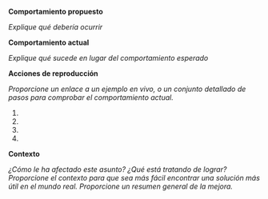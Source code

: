 **Comportamiento propuesto**

_Explique qué debería ocurrir_

**Comportamiento actual**

_Explique qué sucede en lugar del comportamiento esperado_

**Acciones de reproducción**

_Proporcione un enlace a un ejemplo en vivo, o un conjunto detallado de pasos para comprobar el comportamiento actual._

1.
2.
3.
4.

**Contexto**

_¿Cómo le ha afectado este asunto? ¿Qué está tratando de lograr? Proporcione el contexto para que sea más fácil encontrar una solución más útil en el mundo real. Proporcione un resumen general de la mejora._

